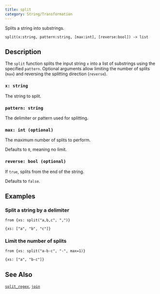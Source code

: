 ```yaml
---
title: split
category: String/Transformation
---
```


Splits a string into substrings.

```tql
split(x:string, pattern:string, [max:int], [reverse:bool]) -> list
```

## Description

The `split` function splits the input string `x` into a list of substrings
using the specified `pattern`. Optional arguments allow limiting the number
of splits (`max`) and reversing the splitting direction (`reverse`).

### `x: string`

The string to split.

### `pattern: string`

The delimiter or pattern used for splitting.

### `max: int (optional)`

The maximum number of splits to perform.

Defaults to `0`, meaning no limit.

### `reverse: bool (optional)`

If `true`, splits from the end of the string.

Defaults to `false`.

## Examples

### Split a string by a delimiter

```tql
from {xs: split("a,b,c", ",")}
```

```tql
{xs: ["a", "b", "c"]}
```

### Limit the number of splits

```tql
from {xs: split("a-b-c", "-", max=1)}
```

```tql
{xs: ["a", "b-c"]}
```

## See Also

[`split_regex`](/reference/functions/split_regex),
[`join`](/reference/functions/join)
